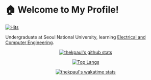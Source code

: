 <!--
**thekpaul/thekpaul** is a `special` repository because its `README.md`
(this file) appears on your GitHub profile.

Here are some ideas to get you started:

- 🔭 I’m currently working on
- 🌱 I’m currently learning
- 👯 I’m looking to collaborate on
- 🤔 I’m looking for help with
- 💬 Ask me about
- 📫 How to reach me:
- 😄 Pronouns:
- ⚡ Fun fact:
[![ReadMe Card](https://github-readme-stats.vercel.app/api/pin/?username=thekpaul&repo=github-readme-stats)](https://github.com/anuraghazra/github-readme-stats)
-->

# 🏠 Welcome to My Profile!

[![Hits](https://hits.seeyoufarm.com/api/count/incr/badge.svg?url=https%3A%2F%2Fgithub.com%2Fthekpaul&count_bg=%23008888&title_bg=%23808080&icon=github.svg&icon_color=%23B0B0B0&title=Visitors&edge_flat=false)](https://hits.seeyoufarm.com)

Undergraduate at Seoul National University,
learning [Electrical and Computer Engineering][1].

<div align = "center">

[![thekpaul's github stats](https://github-readme-stats-thekpaul.vercel.app/api?username=thekpaul&show_icons=true&include_all_commits=true&count_private=true&theme=blueberry)](https://github.com/anuraghazra/github-readme-stats)

[![Top Langs](https://github-readme-stats-thekpaul.vercel.app/api/top-langs/?username=thekpaul&exclude_repo=github-readme-stats,thekpaul.github.io&layout=compact&langs_count=8&count_private=true&theme=blueberry&card_width=445)](https://github.com/anuraghazra/github-readme-stats)

[![thekpaul's wakatime stats](https://github-readme-stats.vercel.app/api/wakatime?username=thekpaul&layout=compact&langs_count=6&theme=blueberry&card_width=445)](https://github.com/anuraghazra/github-readme-stats)

</div>

[1]: https://ece.snu.ac.kr
